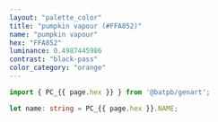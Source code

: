 ```yaml
---
layout: "palette_color"
title: "pumpkin vapour (#FFA852)"
name: "pumpkin vapour"
hex: "FFA852"
luminance: 0.4987445986
contrast: "black-pass"
color_category: "orange"
---
```


```typescript
import { PC_{{ page.hex }} } from '@batpb/genart';

let name: string = PC_{{ page.hex }}.NAME;
```

